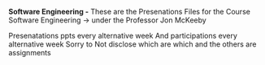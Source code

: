 **Software Engineering -**
These are the Presenations Files  for the Course Software Engineering -> under the Professor Jon McKeeby

Presenatations ppts every alternative week 
And participations every alternative week
Sorry to Not disclose which are which 
and the others are assignments 
